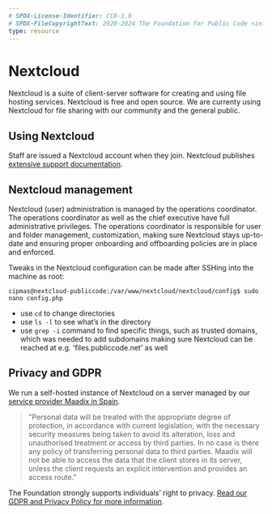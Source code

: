 ```yaml
---
# SPDX-License-Identifier: CC0-1.0
# SPDX-FileCopyrightText: 2020-2024 The Foundation for Public Code <info@publiccode.net>
type: resource
---
```


# Nextcloud

Nextcloud is a suite of client-server software for creating and using file hosting services.
Nextcloud is free and open source. We are currenty using Nextcloud for file sharing with our community and the general public.

## Using Nextcloud

Staff are issued a Nextcloud account when they join.
Nextcloud publishes [extensive support documentation](https://docs.nextcloud.com/).

## Nextcloud management

Nextcloud (user) administration is managed by the operations coordinator.
The operations coordinator as well as the chief executive have full administrative privileges.
The operations coordinator is responsible for user and folder management, customization, making sure Nextcloud stays up-to-date and ensuring proper onboarding and offboarding policies are in place and enforced.

Tweaks in the Nextcloud configuration can be made after SSHing into the machine as root:

`cipmas@nextcloud-publiccode:/var/www/nextcloud/nextcloud/config$ sudo nano config.php`

* use `cd` to change directories
* use `ls -l` to see what’s in the directory
* use `grep -i` command to find specific things, such as trusted domains, which was needed to add subdomains making sure Nextcloud can be reached at e.g. 'files.publiccode.net' as well

## Privacy and GDPR

We run a self-hosted instance of Nextcloud on a server managed by our [service provider Maadix in Spain](https://maadix.net/en/terms-conditions).

> "Personal data will be treated with the appropriate degree of protection, in accordance with current legislation, with the necessary security measures being taken to avoid its alteration, loss and unauthorised treatment or access by third parties. In no case is there any policy of transferring personal data to third parties. Maadix will not be able to access the data that the client stores in its server, unless the client requests an explicit intervention and provides an access route."

The Foundation strongly supports individuals’ right to privacy. [Read our GDPR and Privacy Policy for more information](../../organization/privacy.md).
